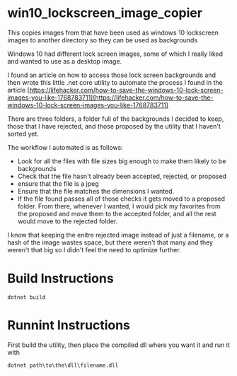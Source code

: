 # win10_lockscreen_image_copier
This copies images from that have been used as windows 10 lockscreen images to another directory so they can be used as backgrounds

Windows 10 had different lock screen images, some of which I really liked and wanted to use as a desktop image.

I found an article on how to access those lock screen backgrounds and then wrote this little .net core utility
to automate the process I found in the article [https://lifehacker.com/how-to-save-the-windows-10-lock-screen-images-you-like-1768783711](https://lifehacker.com/how-to-save-the-windows-10-lock-screen-images-you-like-1768783711)

There are three folders, a folder full of the backgrounds I decided to keep, those that I have rejected, and those proposed by the utility that I haven't sorted yet.

The workflow I automated is as follows:
* Look for all the files with file sizes big enough to make them likely to be backgrounds
* Check that the file hasn't already been accepted, rejected, or proposed
* ensure that the file is a jpeg
* Ensure that the file matches the dimensions I wanted.
* If the file found passes all of those checks it gets moved to a proposed folder.
From there, whenever I wanted, I would pick my favorites from the proposed and move them to the accepted folder, and all the rest would move to the rejected folder.

I know that keeping the enitre rejected image instead of just a filename, or a hash of the image wastes space, but there weren't that many and they weren't that big so I didn't feel the need to optimize further.

# Build Instructions
```
dotnet build
```

# Runnint Instructions
First build the utility, then place the compiled dll where you want it and run it with 
```
dotnet path\to\the\dll\filename.dll
```
 
